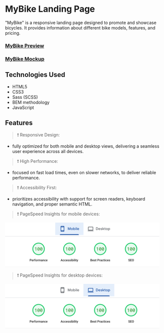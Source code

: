 # MyBike Landing Page

"MyBike" is a responsive landing page designed to promote and showcase bicycles. It provides information about different bike models, features, and pricing.

### [MyBike Preview](https://my-bike-web.netlify.app/)

### [MyBike Mockup](https://www.figma.com/file/NZQAIydtHo5QkINyGLHNcq/BIKE-New-Version?node-id=0%3A1)

## Technologies Used

-   HTML5
-   CSS3
-   Sass (SCSS)
-   BEM methodology
-   JavaScript

## Features

> ❗ Responsive Design:

-   fully optimized for both mobile and desktop views, delivering a seamless user experience across all devices.

> ❗ High Performance:

-   focused on fast load times, even on slower networks, to deliver reliable performance.

> ❗ Accessibility First:

-   prioritizes accessibility with support for screen readers, keyboard navigation, and proper semantic HTML.

> ❗ PageSpeed ​​​​Insights for mobile devices:

![REPORT](/readme-report/page-speed-mob.png)

> ❗ PageSpeed ​​​​Insights for desktop devices:

![REPORT](/readme-report/page-speed-desk.png)
